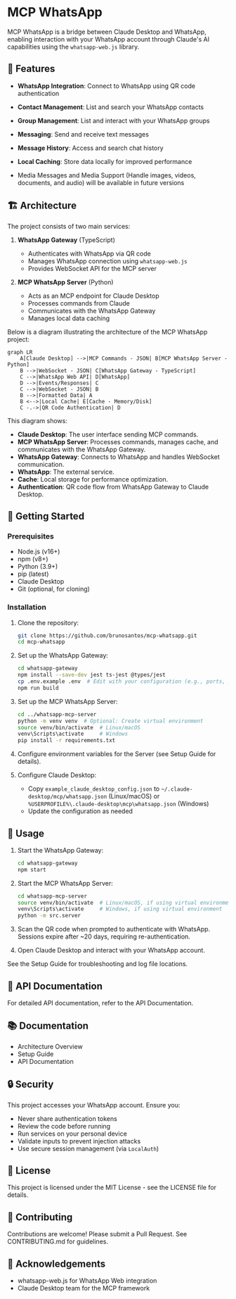 # MCP WhatsApp

MCP WhatsApp is a bridge between Claude Desktop and WhatsApp, enabling interaction with your WhatsApp account through Claude's AI capabilities using the `whatsapp-web.js` library.

## 🌟 Features

- **WhatsApp Integration**: Connect to WhatsApp using QR code authentication
- **Contact Management**: List and search your WhatsApp contacts
- **Group Management**: List and interact with your WhatsApp groups
- **Messaging**: Send and receive text messages
- **Message History**: Access and search chat history
- **Local Caching**: Store data locally for improved performance

- Media Messages and Media Support (Handle images, videos, documents, and audio) will be available in future versions

## 🏗️ Architecture

The project consists of two main services:

1. **WhatsApp Gateway** (TypeScript)

   - Authenticates with WhatsApp via QR code
   - Manages WhatsApp connection using `whatsapp-web.js`
   - Provides WebSocket API for the MCP server

2. **MCP WhatsApp Server** (Python)

   - Acts as an MCP endpoint for Claude Desktop
   - Processes commands from Claude
   - Communicates with the WhatsApp Gateway
   - Manages local data caching
   

Below is a diagram illustrating the architecture of the MCP WhatsApp project:

```mermaid
graph LR
    A[Claude Desktop] -->|MCP Commands - JSON| B[MCP WhatsApp Server - Python]
    B -->|WebSocket - JSON| C[WhatsApp Gateway - TypeScript]
    C -->|WhatsApp Web API| D[WhatsApp]
    D -->|Events/Responses| C
    C -->|WebSocket - JSON| B
    B -->|Formatted Data| A
    B <-->|Local Cache| E[Cache - Memory/Disk]
    C -.->|QR Code Authentication| D
```

This diagram shows:

- **Claude Desktop**: The user interface sending MCP commands.
- **MCP WhatsApp Server**: Processes commands, manages cache, and communicates with the WhatsApp Gateway.
- **WhatsApp Gateway**: Connects to WhatsApp and handles WebSocket communication.
- **WhatsApp**: The external service.
- **Cache**: Local storage for performance optimization.
- **Authentication**: QR code flow from WhatsApp Gateway to Claude Desktop.

## 🚀 Getting Started

### Prerequisites

- Node.js (v16+)
- npm (v8+)
- Python (3.9+)
- pip (latest)
- Claude Desktop
- Git (optional, for cloning)

### Installation

1. Clone the repository:

   ```bash
   git clone https://github.com/brunosantos/mcp-whatsapp.git
   cd mcp-whatsapp
   ```

2. Set up the WhatsApp Gateway:

   ```bash
   cd whatsapp-gateway
   npm install --save-dev jest ts-jest @types/jest
   cp .env.example .env  # Edit with your configuration (e.g., ports, paths)
   npm run build
   ```

3. Set up the MCP WhatsApp Server:

   ```bash
   cd ../whatsapp-mcp-server
   python -m venv venv  # Optional: Create virtual environment
   source venv/bin/activate  # Linux/macOS
   venv\Scripts\activate     # Windows
   pip install -r requirements.txt
   ```

4. Configure environment variables for the Server (see Setup Guide for details).

5. Configure Claude Desktop:

   - Copy `example_claude_desktop_config.json` to `~/.claude-desktop/mcp/whatsapp.json` (Linux/macOS) or `%USERPROFILE%\.claude-desktop\mcp\whatsapp.json` (Windows)
   - Update the configuration as needed

## 🔧 Usage

1. Start the WhatsApp Gateway:

   ```bash
   cd whatsapp-gateway
   npm start
   ```

2. Start the MCP WhatsApp Server:

   ```bash
   cd whatsapp-mcp-server
   source venv/bin/activate  # Linux/macOS, if using virtual environment
   venv\Scripts\activate     # Windows, if using virtual environment
   python -m src.server
   ```

3. Scan the QR code when prompted to authenticate with WhatsApp. Sessions expire after \~20 days, requiring re-authentication.

4. Open Claude Desktop and interact with your WhatsApp account.

See the Setup Guide for troubleshooting and log file locations.

## 📝 API Documentation

For detailed API documentation, refer to the API Documentation.

## 📚 Documentation

- Architecture Overview
- Setup Guide
- API Documentation

## 🔒 Security

This project accesses your WhatsApp account. Ensure you:

- Never share authentication tokens
- Review the code before running
- Run services on your personal device
- Validate inputs to prevent injection attacks
- Use secure session management (via `LocalAuth`)

## 📄 License

This project is licensed under the MIT License - see the LICENSE file for details.

## 🤝 Contributing

Contributions are welcome! Please submit a Pull Request. See CONTRIBUTING.md for guidelines.

## 🙏 Acknowledgements

- whatsapp-web.js for WhatsApp Web integration
- Claude Desktop team for the MCP framework